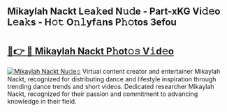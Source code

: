 ## Mikaylah Nackt L𝚎a𝚔ed N𝚞𝚍e - Part-xKG Vi𝚍𝚎o L𝚎a𝚔s - H𝚘𝚝 O𝚗𝚕yf𝚊ns P𝚑𝚘tos 3efou

# <h2><a href="http://kf1qkf.oniu.top/?m=Mikaylah+Nackt">🔗👉 🔴 Mikaylah Nackt P𝚑ot𝚘𝚜 V𝚒d𝚎o</a></h2>

[![Mikaylah Nackt Nu𝚍e𝚜](https://i.imgur.com/0qMVB7G.gif)](http://kf1qkf.oniu.top/?m=Mikaylah+Nackt)
Virtual content creator and entertainer Mikaylah Nackt, recognized for distributing dance and lifestyle inspiration through trending dance trends and short videos. Dedicated researcher Mikaylah Nackt, recognized for their passion and commitment to advancing knowledge in their field.  
